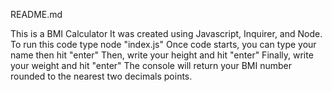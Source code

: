 README.md

This is a BMI Calculator
It was created using Javascript, Inquirer, and Node. 
To run this code type node "index.js"
Once code starts, you can type your name then hit "enter"
Then, write your height and hit "enter"
Finally, write your weight and hit "enter"
The console will return your BMI number rounded to the nearest two decimals points. 

